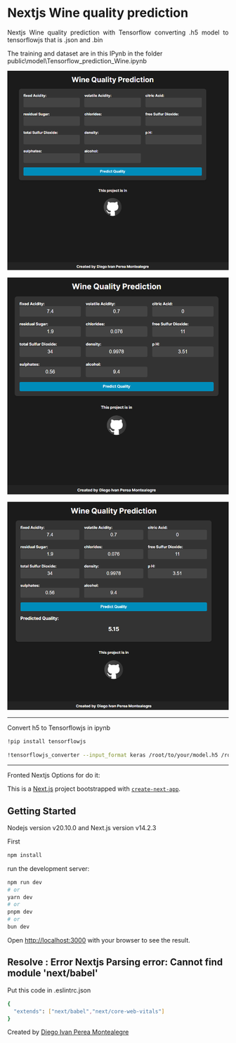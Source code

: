 # Nextjs Wine quality prediction

<p align="justify">
Nextjs Wine quality prediction with Tensorflow converting .h5 model to tensorflowjs that is .json and .bin
</p>

The training and dataset are in this IPynb in the folder public\model\Tensorflow_prediction_Wine.ipynb

<p align="center">
  <img src="README-images/homewine.PNG" alt="Step1">
</p>
<p align="center">
  <img src="README-images/step1model.PNG" alt="Step2">
</p>
<p align="center">
  <img src="README-images/winepredict.PNG" alt="Step3">
</p>

----
Convert h5 to Tensorflowjs in ipynb
```bash
!pip install tensorflowjs
```
```bash
!tensorflowjs_converter --input_format keras /root/to/your/model.h5 /root/to/your/folder/save
```
-----

Fronted Nextjs Options for do it:

This is a [Next.js](https://nextjs.org/) project bootstrapped with [`create-next-app`](https://github.com/vercel/next.js/tree/canary/packages/create-next-app).

## Getting Started
Nodejs version v20.10.0 and Next.js version v14.2.3 

First
```bash
npm install
```
run the development server:

```bash
npm run dev
# or
yarn dev
# or
pnpm dev
# or
bun dev
```

Open [http://localhost:3000](http://localhost:3000) with your browser to see the result.

## Resolve : Error Nextjs Parsing error: Cannot find module 'next/babel'

Put this code in .eslintrc.json 
```bash
{
  "extends": ["next/babel","next/core-web-vitals"]
}
```


Created by [Diego Ivan Perea Montealegre](https://github.com/diegoperea20)